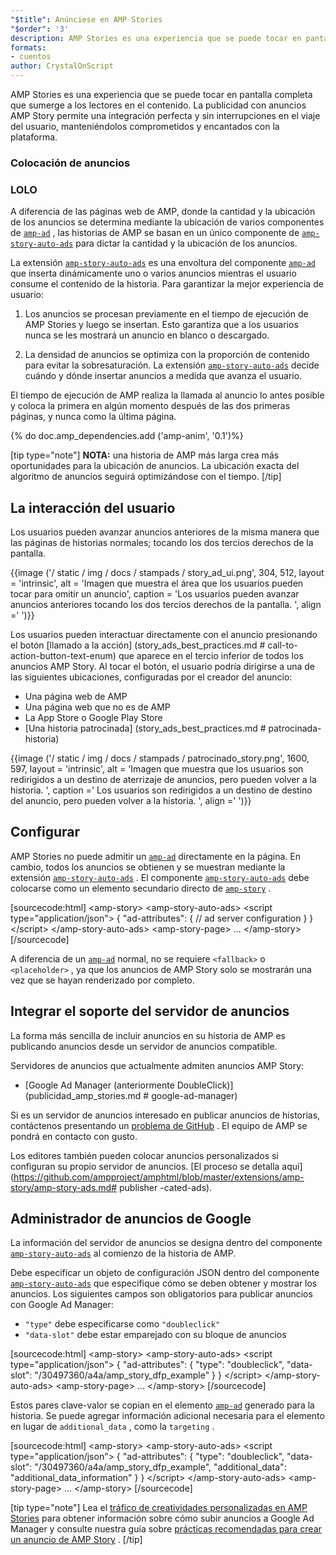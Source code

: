 ```yaml
---
"$title": Anúnciese en AMP Stories
"$order": '3'
description: AMP Stories es una experiencia que se puede tocar en pantalla completa que sumerge a los lectores en el contenido. La publicidad con anuncios de AMP Story permite una experiencia fluida y sin interrupciones ...
formats:
- cuentos
author: CrystalOnScript
---
```


AMP Stories es una experiencia que se puede tocar en pantalla completa que sumerge a los lectores en el contenido. La publicidad con anuncios AMP Story permite una integración perfecta y sin interrupciones en el viaje del usuario, manteniéndolos comprometidos y encantados con la plataforma.

### Colocación de anuncios

### LOLO

A diferencia de las páginas web de AMP, donde la cantidad y la ubicación de los anuncios se determina mediante la ubicación de varios componentes de [`amp-ad`](../../../documentation/components/reference/amp-ad.md) , las historias de AMP se basan en un único componente de [`amp-story-auto-ads`](../../../documentation/components/reference/amp-story-auto-ads.md) para dictar la cantidad y la ubicación de los anuncios.

La extensión [`amp-story-auto-ads`](../../../documentation/components/reference/amp-story-auto-ads.md) es una envoltura del componente [`amp-ad`](../../../documentation/components/reference/amp-ad.md) que inserta dinámicamente uno o varios anuncios mientras el usuario consume el contenido de la historia. Para garantizar la mejor experiencia de usuario:

1. Los anuncios se procesan previamente en el tiempo de ejecución de AMP Stories y luego se insertan. Esto garantiza que a los usuarios nunca se les mostrará un anuncio en blanco o descargado.

2. La densidad de anuncios se optimiza con la proporción de contenido para evitar la sobresaturación. La extensión [`amp-story-auto-ads`](../../../documentation/components/reference/amp-story-auto-ads.md) decide cuándo y dónde insertar anuncios a medida que avanza el usuario.

El tiempo de ejecución de AMP realiza la llamada al anuncio lo antes posible y coloca la primera en algún momento después de las dos primeras páginas, y nunca como la última página.

{% do doc.amp_dependencies.add ('amp-anim', '0.1')%}

<amp-anim width="360" height="640" src="/static/img/docs/stampads/stamp_gif_ad.gif">
  <amp-img placeholder width="360" height="640" src="/static/img/docs/stampads/stamp_gif_still.png">
  </amp-img></amp-anim>

[tip type="note"] **NOTA:** una historia de AMP más larga crea más oportunidades para la ubicación de anuncios. La ubicación exacta del algoritmo de anuncios seguirá optimizándose con el tiempo. [/tip]

## La interacción del usuario

Los usuarios pueden avanzar anuncios anteriores de la misma manera que las páginas de historias normales; tocando los dos tercios derechos de la pantalla.

{{image ('/ static / img / docs / stampads / story_ad_ui.png', 304, 512, layout = 'intrinsic', alt = 'Imagen que muestra el área que los usuarios pueden tocar para omitir un anuncio', caption = 'Los usuarios pueden avanzar anuncios anteriores tocando los dos tercios derechos de la pantalla. ', align =' ')}}

Los usuarios pueden interactuar directamente con el anuncio presionando el botón [llamado a la acción] (story_ads_best_practices.md # call-to-action-button-text-enum) que aparece en el tercio inferior de todos los anuncios AMP Story. Al tocar el botón, el usuario podría dirigirse a una de las siguientes ubicaciones, configuradas por el creador del anuncio:

- Una página web de AMP
- Una página web que no es de AMP
- La App Store o Google Play Store
- [Una historia patrocinada] (story_ads_best_practices.md # patrocinada-historia)

{{image ('/ static / img / docs / stampads / patrocinado_story.png', 1600, 597, layout = 'intrinsic', alt = 'Imagen que muestra que los usuarios son redirigidos a un destino de aterrizaje de anuncios, pero pueden volver a la historia. ', caption =' Los usuarios son redirigidos a un destino de destino del anuncio, pero pueden volver a la historia. ', align =' ')}}

## Configurar

AMP Stories no puede admitir un [`amp-ad`](../../../documentation/components/reference/amp-ad.md) directamente en la página. En cambio, todos los anuncios se obtienen y se muestran mediante la extensión [`amp-story-auto-ads`](../../../documentation/components/reference/amp-story-auto-ads.md) . El componente [`amp-story-auto-ads`](../../../documentation/components/reference/amp-story-auto-ads.md) debe colocarse como un elemento secundario directo de [`amp-story`](../../../documentation/components/reference/amp-story.md) .

[sourcecode:html]
&lt;amp-story&gt;
  &lt;amp-story-auto-ads&gt;
    &lt;script type="application/json"&gt;
      {
        "ad-attributes": {
          // ad server configuration
        }
      }
    &lt;/script&gt;
  &lt;/amp-story-auto-ads&gt;
  &lt;amp-story-page&gt;
  ...
&lt;/amp-story&gt;
[/sourcecode]

A diferencia de un [`amp-ad`](../../../documentation/components/reference/amp-ad.md) normal, no se requiere `<fallback>` o `<placeholder>` , ya que los anuncios de AMP Story solo se mostrarán una vez que se hayan renderizado por completo.

## Integrar el soporte del servidor de anuncios

La forma más sencilla de incluir anuncios en su historia de AMP es publicando anuncios desde un servidor de anuncios compatible.

Servidores de anuncios que actualmente admiten anuncios AMP Story:

- [Google Ad Manager (anteriormente DoubleClick)] (publicidad_amp_stories.md # google-ad-manager)

Si es un servidor de anuncios interesado en publicar anuncios de historias, contáctenos presentando un [problema de GitHub](https://github.com/ampproject/amphtml/issues/new) . El equipo de AMP se pondrá en contacto con gusto.

Los editores también pueden colocar anuncios personalizados si configuran su propio servidor de anuncios. [El proceso se detalla aquí] (https://github.com/ampproject/amphtml/blob/master/extensions/amp-story/amp-story-ads.md# publisher -cated-ads).

## Administrador de anuncios de Google<a name="google-ad-manager"></a>

La información del servidor de anuncios se designa dentro del componente [`amp-story-auto-ads`](../../../documentation/components/reference/amp-story-auto-ads.md) al comienzo de la historia de AMP.

Debe especificar un objeto de configuración JSON dentro del componente [`amp-story-auto-ads`](../../../documentation/components/reference/amp-story-auto-ads.md) que especifique cómo se deben obtener y mostrar los anuncios. Los siguientes campos son obligatorios para publicar anuncios con Google Ad Manager:

- `"type"` debe especificarse como `"doubleclick"`
- `"data-slot"` debe estar emparejado con su bloque de anuncios

[sourcecode:html]
&lt;amp-story&gt;
  &lt;amp-story-auto-ads&gt;
    &lt;script type="application/json"&gt;
      {
        "ad-attributes": {
          "type": "doubleclick",
          "data-slot": "/30497360/a4a/amp_story_dfp_example"
        }
      }
    &lt;/script&gt;
  &lt;/amp-story-auto-ads&gt;
  &lt;amp-story-page&gt;
  ...
&lt;/amp-story&gt;
[/sourcecode]

Estos pares clave-valor se copian en el elemento [`amp-ad`](../../../documentation/components/reference/amp-ad.md) generado para la historia. Se puede agregar información adicional necesaria para el elemento en lugar de `additional_data` , como la `targeting` .

[sourcecode:html]
&lt;amp-story&gt;
  &lt;amp-story-auto-ads&gt;
    &lt;script type="application/json"&gt;
     {
       "ad-attributes": {
         "type": "doubleclick",
         "data-slot": "/30497360/a4a/amp_story_dfp_example",
         "additional_data": "additional_data_information"
       }
     }
    &lt;/script&gt;
  &lt;/amp-story-auto-ads&gt;
  &lt;amp-story-page&gt;
  ...
&lt;/amp-story&gt;
[/sourcecode]

[tip type="note"] Lea el [tráfico de creatividades personalizadas en AMP Stories](https://support.google.com/admanager/answer/9038178) para obtener información sobre cómo subir anuncios a Google Ad Manager y consulte nuestra guía sobre [prácticas recomendadas para crear un anuncio de AMP Story](story_ads_best_practices.md) . [/tip]
